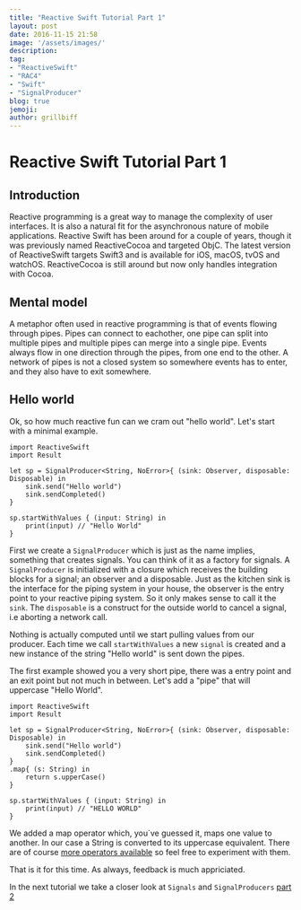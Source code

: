 ```yaml
---
title: "Reactive Swift Tutorial Part 1"
layout: post
date: 2016-11-15 21:58
image: '/assets/images/'
description:
tag:
- "ReactiveSwift"
- "RAC4"
- "Swift"
- "SignalProducer"
blog: true
jemoji:
author: grillbiff
---
```


# Reactive Swift Tutorial Part 1

## Introduction
Reactive programming is a great way to manage the complexity of user interfaces. It is also a natural fit for the asynchronous nature of mobile applications. Reactive Swift has been around for a couple of years, though it was previously named ReactiveCocoa and targeted ObjC. The latest version of ReactiveSwift targets Swift3 and is available for iOS, macOS, tvOS and watchOS. ReactiveCocoa is still around but now only handles integration with Cocoa.   

## Mental model
A metaphor often used in reactive programming is that of events flowing through pipes. Pipes can connect to eachother, one pipe can split into multiple pipes and multiple pipes can merge into a single pipe. Events always flow in one direction through the pipes, from one end to the other. A network of pipes is not a closed system so somewhere events has to enter, and they also have to exit somewhere.

## Hello world
Ok, so how much reactive fun can we cram out "hello world". Let's start with a minimal example.

```
import ReactiveSwift
import Result

let sp = SignalProducer<String, NoError>{ (sink: Observer, disposable: Disposable) in
	sink.send("Hello world")
	sink.sendCompleted()
}

sp.startWithValues { (input: String) in
	print(input) // "Hello World"
}
```

First we create a `SignalProducer` which is just as the name implies, something that creates signals. You can think of it as a factory for signals. A `SignalProducer` is initialized with a closure which receives the building blocks for a signal; an observer and a disposable. Just as the kitchen sink is the interface for the piping system in your house, the observer is the entry point to your reactive piping system. So it only makes sense to call it the `sink`. The `disposable` is a construct for the outside world to cancel a signal, i.e aborting a network call.

Nothing is actually computed until we start pulling values from our producer. Each time we call `startWithValues` a new `signal` is created and a new instance of the string "Hello world" is sent down the pipes.

The first example showed you a very short pipe, there was a entry point and an exit point but not much in between. Let's add a "pipe" that will uppercase "Hello World".

```
import ReactiveSwift
import Result

let sp = SignalProducer<String, NoError>{ (sink: Observer, disposable: Disposable) in
	sink.send("Hello world")
	sink.sendCompleted()
}
.map{ (s: String) in
	return s.upperCase()
}

sp.startWithValues { (input: String) in
	print(input) // "HELLO WORLD"
}
```

We added a map operator which, you´ve guessed it, maps one value to another. In our case a String is converted to its uppercase equivalent. There are of course [more operators available](https://github.com/ReactiveCocoa/ReactiveSwift/blob/master/Documentation/BasicOperators.md#mapping) so feel free to experiment with them.

That is it for this time. As always, feedback is much appriciated.

In the next tutorial we take a closer look at `Signals` and `SignalProducers`
[part 2](/reactive_swift_part_2/)